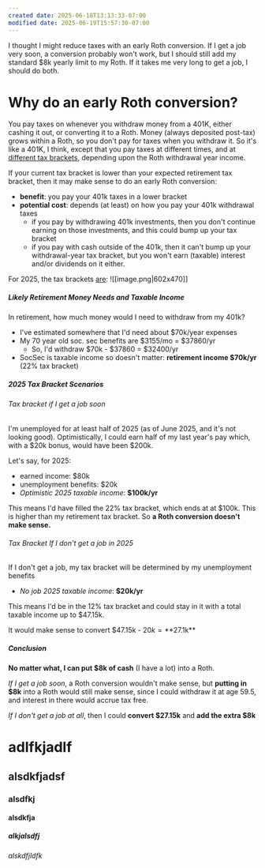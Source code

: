 ```yaml
---
created date: 2025-06-18T13:13:33-07:00
modified date: 2025-06-19T15:57:30-07:00
---
```

I thought I might reduce taxes with an early Roth conversion. If I get a job very soon, a conversion probably won't work, but I should still add my standard $8k yearly limit to my Roth.  If it takes me very long to get a job, I should do both.
# Why do an early Roth conversion?

You pay taxes on whenever you withdraw money from a 401K, either cashing it out, or converting it to a Roth.  Money (always deposited post-tax) grows within a Roth, so you don't pay for taxes when you withdraw it.  So it's like a 401K, I think, except that you pay taxes at different times, and at <u>different tax brackets</u>, depending upon the Roth withdrawal year income.

If your current tax bracket is lower than your expected retirement tax bracket, then it may make sense to do an early Roth conversion:
- **benefit**: you pay your 401k taxes in a lower bracket
- **potential cost**: depends (at least) on how you pay your 401k withdrawal taxes
	- if you pay by withdrawing 401k investments, then you don't continue earning on those investments, and this could bump up your tax bracket
	- if you pay with cash outside of the 401k, then it can't bump up your withdrawal-year tax bracket, but you won't earn (taxable) interest and/or dividends on it either.

For 2025, the tax brackets [are](https://www.bankrate.com/taxes/tax-brackets/#tax-bracket-2024):
![[image.png|602x470]]

##### Likely Retirement Money Needs and Taxable Income
In retirement, how much money would I need to withdraw from my 401k?
- I've estimated somewhere that I'd need about $70k/year expenses
- My 70 year old soc. sec benefits are $3155/mo = $37860/yr
	- So, I'd withdraw $70k - $37860 = $32400/yr
- SocSec is taxable income so doesn't matter: **retirement income $70k/yr** (22% tax bracket)
##### 2025 Tax Bracket Scenarios
###### Tax bracket if I get a job soon
I'm unemployed for at least half of 2025 (as of June 2025, and it's not looking good).  Optimistically, I could earn half of my last year's pay which, with a $20k bonus, would have been $200k.  

Let's say, for 2025:
- earned income: $80k
- unemployment benefits: $20k
- *Optimistic 2025 taxable income*: **$100k/yr**

This means I'd have filled the 22% tax bracket, which ends at at $100k.  This is higher than my retirement tax bracket. So **a Roth conversion doesn't make sense.**

###### Tax Bracket If I don't get a job in 2025

If I don't get a job, my tax bracket will be determined by my unemployment benefits

- *No job 2025 taxable income*: **$20k/yr**

This means I'd be in the 12% tax bracket and could stay in it with a total taxable income up to $47.15k.

It would make sense to convert $47.15k - $20k = **$27.1k**

##### Conclusion

**No matter what, I can put $8k of cash** (I have a lot) into a Roth. 

*If I get a job soon*, a Roth conversion wouldn't make sense, but **putting in $8k** into a Roth would still make sense, since I could withdraw it at age 59.5, and interest in there would accrue tax free.

*If I don't get a job at all*, then I could **convert $27.15k** and **add the extra $8k**

# adlfkjadlf
## alsdkfjadsf
### alsdfkj
#### alsdkfja
##### alkjalsdfj
###### alskdfjldfk
